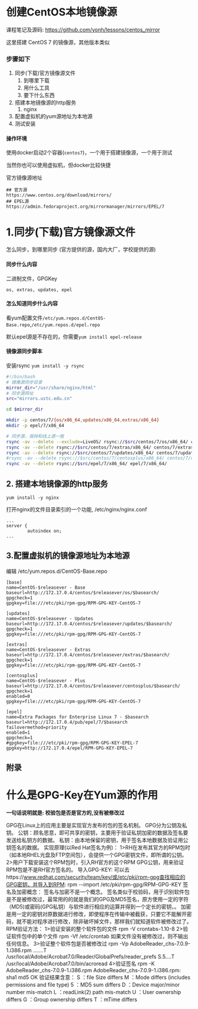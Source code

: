 # 创建CentOS本地镜像源

课程笔记及源码: https://github.com/yonh/lessons/centos_mirror

这里搭建 CentOS 7 的镜像源，其他版本类似

### 步骤如下

1. 同步(下载)官方镜像源文件
   1. 到哪里下载
   2. 用什么工具
   3. 要下什么东西
2. 搭建本地镜像源的http服务
   1. nginx
3. 配置虚拟机的yum源地址为本地源
4. 测试安装







#### 操作环境

使用docker启动2个容器(`centos7`)，一个用于搭建镜像源，一个用于测试

当然你也可以使用虚拟机，但docker比较快捷



官方镜像源地址

```
## 官方源
https://www.centos.org/download/mirrors/
## EPEL源
https://admin.fedoraproject.org/mirrormanager/mirrors/EPEL/7

```





# 1.同步(下载)官方镜像源文件

怎么同步，到哪里同步  (官方提供的源，国内大厂，学校提供的源)

#### 同步什么内容

二进制文件，GPGKey

`os, extras, updates, epel`

#### 怎么知道同步什么内容

看yum配置文件`/etc/yum.repos.d/CentOS-Base.repo`,`/etc/yum.repos.d/epel.repo`

默认epel源是不存在的，你需要`yum install epel-release`



#### 镜像源同步脚本

安装rsync  `yum install -y rsync`

```bash
#!/bin/bash
# 镜像源同步目录
mirror_dir="/usr/share/nginx/html"
# 同步源网址
src="mirrors.ustc.edu.cn"

cd $mirror_dir

mkdir -p centos/7/{os/x86_64,updates/x86_64,extras/x86_64}
mkdir -p epel/7/x86_64

# 同步源，保持和线上源一致
rsync -av --delete --exclude=LiveOS/ rsync://$src/centos/7/os/x86_64/ centos/7/os/x86_64/
rsync -av --delete rsync://$src/centos/7/extras/x86_64/ centos/7/extras/x86_64/
rsync -av --delete rsync://$src/centos/7/updates/x86_64/ centos/7/updates/x86_64/
#rsync -av --delete rsync://$src/centos/7/centosplus/x86_64/ centos/7/centosplus/x86_64/
rsync -av --delete rsync://$src/epel/7/x86_64/ epel/7/x86_64/
```



## 2. 搭建本地镜像源的http服务

```
yum install -y nginx
```

打开nginx的文件目录索引的一个功能, /etc/nginx/nginx.conf

```
...
server {
		autoindex on;
...
```





## 3.配置虚拟机的镜像源地址为本地源

编辑 /etc/yum.repos.d/CentOS-Base.repo

```
[base]
name=CentOS-$releasever - Base
baseurl=http://172.17.0.4/centos/$releasever/os/$basearch/
gpgcheck=1
gpgkey=file:///etc/pki/rpm-gpg/RPM-GPG-KEY-CentOS-7

[updates]
name=CentOS-$releasever - Updates
baseurl=http://172.17.0.4/centos/$releasever/updates/$basearch/
gpgcheck=1
gpgkey=file:///etc/pki/rpm-gpg/RPM-GPG-KEY-CentOS-7

[extras]
name=CentOS-$releasever - Extras
baseurl=http://172.17.0.4/centos/$releasever/extras/$basearch/
gpgcheck=1
gpgkey=file:///etc/pki/rpm-gpg/RPM-GPG-KEY-CentOS-7

[centosplus]
name=CentOS-$releasever - Plus
baseurl=http://172.17.0.4/centos/$releasever/centosplus/$basearch/
gpgcheck=1
enabled=0
gpgkey=file:///etc/pki/rpm-gpg/RPM-GPG-KEY-CentOS-7

[epel]
name=Extra Packages for Enterprise Linux 7 - $basearch
baseurl=http://172.17.0.4/pub/epel/7/$basearch
failovermethod=priority
enabled=1
gpgcheck=1
#gpgkey=file:///etc/pki/rpm-gpg/RPM-GPG-KEY-EPEL-7
gpgkey=http://172.17.0.4/epel/RPM-GPG-KEY-EPEL-7
```











## 附录

# 什么是GPG-Key在Yum源的作用

**一句话说明就是: 校验包是否是官方的,没有被修改过**

GPG在Linux上的应用主要是实现官方发布的包的签名机制。
GPG分为公钥及私钥。
公钥：顾名思意，即可共享的密钥，主要用于验证私钥加密的数据及签名要发送给私钥方的数据。
私钥：由本地保留的密钥，用于签名本地数据及验证用公钥签名的数据。
实现原理(以Red Hat签名为例)：
1>RH在发布其官方的RPM包时（如本地RHEL光盘及FTP空间包），会提供一个GPG密钥文件，即所谓的公钥。
2>用户下载安装这个RPM包时，引入RH官方的这个RPM GPG公钥，用来验证RPM包是不是RH官方签名的。
导入GPG-KEY:
可以去https://www.redhat.com/security/team/key/或/etc/pki/rpm-gpg查找相应的GPG密钥，并导入到RPM:
rpm --import /etc/pki/rpm-gpg/RPM-GPG-KEY
签名及加密概念：
签名与加密不是一个概念。
签名类似于校验码，用于识别软件包是不是被修改过，最常用的的就是我们的GPG及MD5签名，原方使用一定的字符（MD5)或密码(GPG私钥）与软件进行相应的运算并得到一个定长的密钥，。
加密是用一定的密钥对原数据进行修改，即使程序在传输中被截获，只要它不能解开密码，就不能对程序进行修改，除非破坏掉文件，那样我们就知道软件被修改过了。
RPM验证方法：
1>验证安装的整个软件包的文件
rpm -V crontabs-1.10-8
2>验证软件包中的单个文件
rpm -Vf /etc/crontab
如果文件没有被修改过，则不输出任何信息。
3>验证整个软件包是否被修改过
rpm -Vp AdobeReader_chs-7.0.9-1.i386.rpm 
.......T   /usr/local/Adobe/Acrobat7.0/Reader/GlobalPrefs/reader_prefs
S.5....T   /usr/local/Adobe/Acrobat7.0/bin/acroread
4>验证签名
rpm -K AdobeReader_chs-7.0.9-1.i386.rpm
AdobeReader_chs-7.0.9-1.i386.rpm: sha1 md5 OK
验证结果含意：
S ：file Size differs
M ：Mode differs (includes permissions and file type)
5 ：MD5 sum differs
D ：Device major/minor number mis-match
L ：readLink(2) path mis-match
U ：User ownership differs
G ：Group ownership differs
T ：mTime differs



